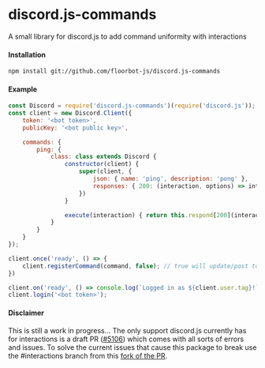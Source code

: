 # discord.js-commands

A small library for discord.js to add command uniformity with interactions

#### Installation

```bash
npm install git://github.com/floorbot-js/discord.js-commands
```

#### Example

```js
const Discord = require('discord.js-commands')(require('discord.js'));
const client = new Discord.Client({
    token: '<bot token>',
    publicKey: '<bot public key>',

    commands: {
        ping: {
            class: class extends Discord {
                constructor(client) {
                    super(client, {
                        json: { name: 'ping', description: 'pong' },
                        responses: { 200: (interaction, options) => interaction.reply('pong!') }
                    })
                }

                execute(interaction) { return this.respond[200](interaction) }
            }
        }
    }
});

client.once('ready', () => {
    client.registerCommand(command, false); // true will update/post to discord
})

client.on('ready', () => console.log(`Logged in as ${client.user.tag}!`));
client.login('<bot token>');
```

#### Disclaimer

This is still a work in progress...
The only support discord.js currently has for interactions is a draft PR ([#5106](https://github.com/discordjs/discord.js/pull/5106)) which comes with all sorts of errors and issues.
To solve the current issues that cause this package to break use the #interactions branch from this [fork of the PR](https://github.com/floorbot-js/discord.js/tree/interactions).
